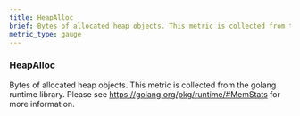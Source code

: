 ```yaml
---
title: HeapAlloc
brief: Bytes of allocated heap objects. This metric is collected from the golang runtime library. Please see https://golang.org/pkg/runtime/#MemStats for more information.
metric_type: gauge
---
```

### HeapAlloc

Bytes of allocated heap objects. This metric is collected from the golang runtime library. Please see https://golang.org/pkg/runtime/#MemStats for more information.